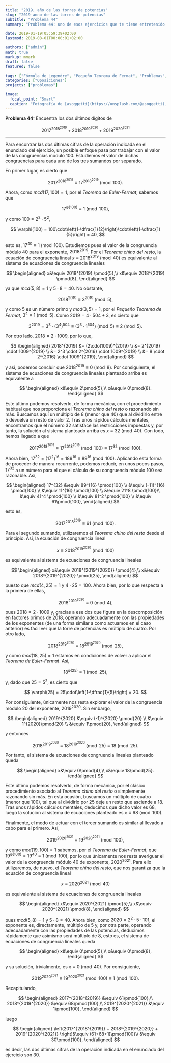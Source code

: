 ```yaml
---
title: "2019, año de las torres de potencias"
slug: "2019-anno-de-las-torres-de-potencias"
subtitle: "Problema 44"
summary: "Problema 44: uno de esos ejercicios que te tiene entretenido un rato."

date: 2019-01-19T05:59:39+02:00
lastmod: 2019-08-01T00:00:01+02:00

authors: ["admin"]
math: true
markup: mmark
draft: false
featured: false

tags: ["Fórmula de Legendre", "Pequeño Teorema de Fermat", "Problemas", "Teorema chino del resto", "Teorema de Euler-Fermat", "Teoría de números"]
categories: ["Oposiciones"]
projects: ["problemas"]

image:
  focal_point: "Smart"
  caption: "Fotografía de [asoggetti](https://unsplash.com/@asoggetti), disponible en [Unsplash](https://unsplash.com/photos/T-6J6uvjDec)."
---
```


**Problema 44:** Encuentra los dos últimos dígitos de

$$
2017^{2018^{2019}} + 2018^{2019^{2020}} + 2019^{2020^{2021}}
$$

***

Para encontrar las dos últimas cifras de la operación indicada en el enunciado del ejercicio, un posible enfoque pasa por trabajar con el valor de las congruencias módulo $100$. Estudiemos el valor de dichas congruencias para cada uno de los tres sumandos por separado.

En primer lugar, es cierto que

$$
2017^{2018^{2019}} \equiv 17^{2018^{2019}} \pmod{100}.
$$

Ahora, como $mcd(17,100) = 1$, por el *Teorema de Euler-Fermat*, sabemos que 

$$
17^{\varphi(100)} \equiv 1\pmod{100},
$$

y como $100 = 2^2 \cdot 5^2$, 

$$
\varphi(100) = 100\cdot\left(1-\dfrac{1}{2}\right)\cdot\left(1-\dfrac{1}{5}\right) = 40,
$$

esto es, $17^{40} \equiv 1\pmod{100}$. Estudiemos pues el valor de la congruencia módulo $40$ para el exponente, $2018^{2019}$. Por el *Teorema chino del resto*, la ecuación de congruencia lineal $x\equiv 2018^{2019} \pmod{40}$ es equivalente al sistema de ecuaciones de congruencia lineales

$$
\begin{aligned}
x&\equiv 2018^{2019} \pmod{5},\\
x&\equiv 2018^{2019} \pmod{8},
\end{aligned}
$$

ya que $mcd(5,8)=1$ y $5\cdot8 = 40$. No obstante,

$$
2018^{2019} \equiv 3^{2019}\pmod{5},
$$

y como $5$ es un número primo y $mcd(3,5) = 1$, por el *Pequeño Teorema de Fermat*, $3^4 \equiv 1\pmod{5}$. Como $2019 = 4\cdot 504 + 3$, es cierto que

$$
3^{2019} = 3^3\cdot (3^4)^{504} \equiv (3^3 \cdot 1^{504}) \pmod{5} \equiv 2\pmod{5}.
$$

Por otro lado, $2018 = 2\cdot1009$, por lo que,

$$
\begin{aligned}
2018^{2019} &= (2\cdot1009)^{2019} \\
&= 2^{2019} \cdot 1009^{2019} \\
&= 2^3 \cdot 2^{2016} \cdot 1009^{2019} \\
&= 8 \cdot 2^{2016} \cdot 1009^{2019},
\end{aligned}
$$

y así, podemos concluir que $2018^{2019} \equiv 0\pmod{8}$. Por consiguiente, el sistema de ecuaciones de congruencia lineales planteado arriba es equivalente a

$$
\begin{aligned}
x&\equiv 2\pmod{5},\\
x&\equiv 0\pmod{8}.
\end{aligned}
$$

Este último podemos resolverlo, de forma mecánica, con el procedimiento habitual que nos proporciona el *Teorema chino del resto* o razonando sin más. Buscamos aquí un múltiplo de $8$ (menor que $40$) que al dividirlo entre $5$ devuelva un resto de valor $2$. Tras unos rápidos cálculos mentales, encontramos que el número $32$ satisface las restricciones impuestas y, por tanto, la solución al sistema planteado arriba es $x\equiv 32\pmod{40}$. Con todo, hemos llegado a que

$$
2017^{2018^{2019}} \equiv 17^{2018^{2019}} \pmod{100}\equiv 17^{32} \pmod{100}.
$$

Ahora bien, $17^{32} = ( 17^2 )^{16} = 189^{16} \equiv 89^{16} \pmod{100}$. Aplicando esta forma de proceder de manera recurrente, podemos reducir, en unos pocos pasos, $17^{32}$ a un número para el que el cálculo de su congruencia módulo $100$ sea razonable. Así,

$$
\begin{aligned}
17^{32} &\equiv 89^{16} \pmod{100} \\
&\equiv (-11)^{16} \pmod{100} \\
&\equiv 11^{16} \pmod{100} \\
&\equiv 21^8 \pmod{100}\\
&\equiv 41^4 \pmod{100} \\
&\equiv 81^2 \pmod{100} \\
&\equiv 61\pmod{100},
\end{aligned}
$$

esto es,

$$
2017^{2018^{2019}} \equiv 61\pmod{100}.
$$

Para el segundo sumando, utilizaremos el *Teorema chino del resto* desde el principio. Así, la ecuación de congruencia lineal

$$
x\equiv 2018^{2019^{2020}} \pmod{100}
$$

es equivalente al sistema de ecuaciones de congruencia lineales

$$
\begin{aligned}
x&\equiv 2018^{2019^{2020}} \pmod{4},\\
x&\equiv 2018^{2019^{2020}} \pmod{25},
\end{aligned}
$$

puesto que $mcd(4,25)=1$ y $4\cdot25=100$. Ahora bien, por lo que respecta a la primera de ellas,

$$
2018^{2019^{2020}} \equiv 0\pmod{4},
$$

pues $2018 = 2\cdot1009$ y, gracias a ese dos que figura en la descomposición en factores primos de $2018$, operando adecuadamente con las propiedades de los exponentes (de una forma similar a como actuamos en el caso anterior) es fácil ver que la torre de potencias es múltiplo de cuatro. Por otro lado,

$$
2018^{2019^{2020}} \equiv 18^{2019^{2020}} \pmod{25},
$$

y como $mcd(18,25)=1$ estamos en condiciones de volver a aplicar el *Teorema de Euler-Fermat*. Así,

$$
18^{\varphi(25)}\equiv 1\pmod{25},
$$

y, dado que $25=5^2$, es cierto que

$$
\varphi(25) = 25\cdot\left(1-\dfrac{1}{5}\right) = 20.
$$

Por consiguiente, únicamente nos resta explorar el valor de la congruencia módulo $20$ del exponente, $2019^{2020}$. Sin embargo,

$$
\begin{aligned}
2019^{2020} &\equiv (-1)^{2020} \pmod{20} \\
&\equiv 1^{2020}\pmod{20} \\
&\equiv 1\pmod{20},
\end{aligned}
$$

y entonces

$$
2018^{2019^{2020}} \equiv 18^{2019^{2020}} \pmod{25}\equiv 18\pmod{25}.
$$

Por tanto, el sistema de ecuaciones de congruencia lineales planteado queda

$$
\begin{aligned}
x&\equiv 0\pmod{4},\\
x&\equiv 18\pmod{25}.
\end{aligned}
$$

Este último podemos resolverlo, de forma mecánica, por el clásico procedimiento asociado al *Teorema chino del resto* o simplemente razonando sin más. En esta ocasión, buscamos un múltiplo de cuatro (menor que $100$), tal que al dividirlo por $25$ deje un resto que asciende a $18$. Tras unos rápidos cálculos mentales, deducimos que dicho valor es $68$, luego la solución al sistema de ecuaciones planteado es $x\equiv 68\pmod{100}$.

Finalmente, el modo de actuar con el tercer sumando es similar al llevado a cabo para el primero. Así,

$$
2019^{2020^{2021}} \equiv 19^{2020^{2021}} \pmod{100},
$$

y como $mcd(19,100)=1$ sabemos, por el *Teorema de Euler-Fermat*, que $19^{\varphi(100)} = 19^{40} \equiv 1\pmod{100}$, por lo que únicamente nos resta averiguar el valor de la congruencia módulo $40$ de exponente, $2020^{2021}$. Para ello utilizaremos, de nuevo, el *Teorema chino del resto*, que nos garantiza que la ecuación de congruencia lineal

$$
x\equiv 2020^{2021} \pmod{40}
$$

es equivalente al sistema de ecuaciones de congruencia lineales

$$
\begin{aligned}
x&\equiv 2020^{2021} \pmod{5},\\
x&\equiv 2020^{2021} \pmod{8},
\end{aligned}
$$

pues $mcd(5,8)=1$ y $5\cdot8=40$. Ahora bien, como $2020 = 2^2 \cdot5\cdot101$, el exponente es, directamente, múltiplo de $5$ y, por otra parte, operando adecuadamente con las propiedades de las potencias, deducimos rápidamente que asimismo será múltiplo de $8$, esto es, el sistema de ecuaciones de congruencia lineales queda

$$
\begin{aligned}
x&\equiv 0\pmod{5},\\
x&\equiv 0\pmod{8},
\end{aligned}
$$

y su solución, trivialmente, es $x\equiv 0\pmod{40}$. Por consiguiente,

$$
2019^{2020^{2021}} \equiv 19^{2020^{2021}} \pmod{100}\equiv 1\pmod{100}.
$$

Recapitulando,

$$
\begin{aligned}
2017^{2018^{2019}} &\equiv 61\pmod{100},\\
2018^{2019^{2020}} &\equiv 68\pmod{100},\\
2019^{2020^{2021}} &\equiv  1\pmod{100},
\end{aligned}
$$

luego

$$
\begin{aligned}
\left(2017^{2018^{2019}} + 2018^{2019^{2020}} + 2019^{2020^{2021}} \right)&\equiv (61+68+1)\pmod{100}\\
&\equiv 30\pmod{100},
\end{aligned}
$$

es decir, las dos últimas cifras de la operación indicada en el enunciado del ejercicio son $30$.
